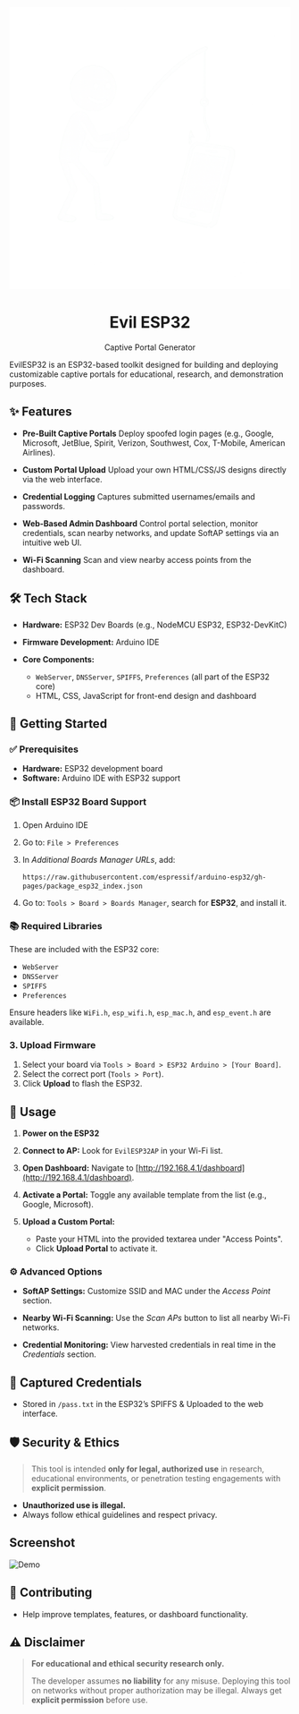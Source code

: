<div align="center">
  <img src="./assets/logo.png" alt="evilesp" />
  <h1><strong>Evil ESP32</strong></h1>
  <p>Captive Portal Generator</p>
</div>
EvilESP32 is an ESP32-based toolkit designed for building and deploying customizable captive portals for educational, research, and demonstration purposes.

## ✨ Features

* **Pre-Built Captive Portals**
  Deploy spoofed login pages (e.g., Google, Microsoft, JetBlue, Spirit, Verizon, Southwest, Cox, T-Mobile, American Airlines).

* **Custom Portal Upload**
  Upload your own HTML/CSS/JS designs directly via the web interface.

* **Credential Logging**
  Captures submitted usernames/emails and passwords.

* **Web-Based Admin Dashboard**
  Control portal selection, monitor credentials, scan nearby networks, and update SoftAP settings via an intuitive web UI.

* **Wi-Fi Scanning**
  Scan and view nearby access points from the dashboard.

## 🛠️ Tech Stack

* **Hardware:** ESP32 Dev Boards (e.g., NodeMCU ESP32, ESP32-DevKitC)
* **Firmware Development:** Arduino IDE
* **Core Components:**

  * `WebServer`, `DNSServer`, `SPIFFS`, `Preferences` (all part of the ESP32 core)
  * HTML, CSS, JavaScript for front-end design and dashboard

## 🚀 Getting Started

### ✅ Prerequisites

* **Hardware:** ESP32 development board
* **Software:** Arduino IDE with ESP32 support

### 📦 Install ESP32 Board Support

1. Open Arduino IDE
2. Go to: `File > Preferences`
3. In *Additional Boards Manager URLs*, add:

   ```
   https://raw.githubusercontent.com/espressif/arduino-esp32/gh-pages/package_esp32_index.json
   ```
4. Go to: `Tools > Board > Boards Manager`, search for **ESP32**, and install it.

### 📚 Required Libraries

These are included with the ESP32 core:

* `WebServer`
* `DNSServer`
* `SPIFFS`
* `Preferences`

Ensure headers like `WiFi.h`, `esp_wifi.h`, `esp_mac.h`, and `esp_event.h` are available.

### 3. Upload Firmware

1. Select your board via `Tools > Board > ESP32 Arduino > [Your Board]`.
2. Select the correct port (`Tools > Port`).
3. Click **Upload** to flash the ESP32.

## 🧪 Usage

1. **Power on the ESP32**
2. **Connect to AP:** Look for `EvilESP32AP` in your Wi-Fi list.
3. **Open Dashboard:** Navigate to [http://192.168.4.1/dashboard](http://192.168.4.1/dashboard).
4. **Activate a Portal:** Toggle any available template from the list (e.g., Google, Microsoft).
5. **Upload a Custom Portal:**

   * Paste your HTML into the provided textarea under "Access Points".
   * Click **Upload Portal** to activate it.

### ⚙️ Advanced Options

* **SoftAP Settings:**
  Customize SSID and MAC under the *Access Point* section.

* **Nearby Wi-Fi Scanning:**
  Use the *Scan APs* button to list all nearby Wi-Fi networks.

* **Credential Monitoring:**
  View harvested credentials in real time in the *Credentials* section.

## 💾 Captured Credentials

* Stored in `/pass.txt` in the ESP32’s SPIFFS & Uploaded to the web interface.

## 🛡️ Security & Ethics

> This tool is intended **only for legal, authorized use** in research, educational environments, or penetration testing engagements with **explicit permission**.

* **Unauthorized use is illegal.**
* Always follow ethical guidelines and respect privacy.

## Screenshot
![Demo](https://github.com/user-attachments/assets/425923e5-ce68-45b7-960d-b8cc1f7d4b0e)



## 🤝 Contributing
* Help improve templates, features, or dashboard functionality.

## ⚠️ Disclaimer

> **For educational and ethical security research only.**
>
> The developer assumes **no liability** for any misuse. Deploying this tool on networks without proper authorization may be illegal. Always get **explicit permission** before use.
